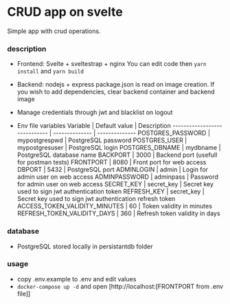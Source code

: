 # CRUD app on svelte
Simple app with crud operations.

### description
- Frontend: Svelte + sveltestrap + nginx
You can edit code then `yarn install` and `yarn build`

- Backend: nodejs + express
package.json is read on image creation. If you wish to add dependencies, clear backend container and backend image

- Manage credentials through jwt and blacklist on logout

- Env file variables
Variable                      | Default value  | Description
----------------------------- | -------------- | --------------
POSTGRES_PASSWORD             | mypostgrespwd  | PostgreSQL password
POSTGRES_USER                 | mypostgresuser | PostgreSQL login
POSTGRES_DBNAME               | mydbname       | PostgreSQL database name
BACKPORT                      | 3000           | Backend port (usefull for postman tests)
FRONTPORT                     | 8080           | Front port for web access
DBPORT                        | 5432           | PostgreSQL port
ADMINLOGIN                    | admin          | Login for admin user on web access
ADMINPASSWORD                 | adminpass      | Password for admin user on web access
SECRET_KEY                    | secret_key     | Secret key used to sign jwt authentication token
REFRESH_KEY                   | secret_key     | Secret key used to sign jwt authentication refresh token
ACCESS_TOKEN_VALIDITY_MINUTES | 60             | Token validity in minutes
REFRESH_TOKEN_VALIDITY_DAYS   | 360            | Refresh token validity in days

### database
- PostgreSQL stored locally in persistantdb folder
### usage
- copy .env.example to .env and edit values
- `docker-compose up -d` and open [http://localhost:[FRONTPORT from .env file]]

